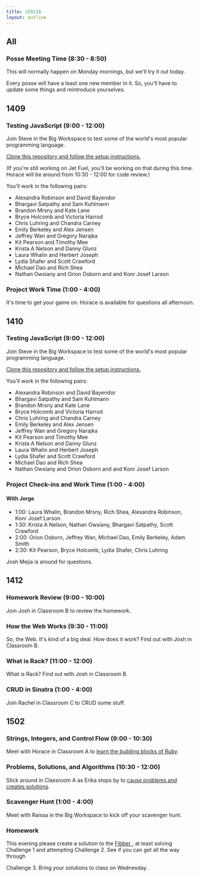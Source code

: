```yaml
---
title: 150210
layout: outline
---
```


## All

### Posse Meeting Time (8:30 - 8:50)

This will normally happen on Monday mornings, but we'll try it out today.

Every posse will have a least one new member in it. So, you'll have to update some things and reintroduce yourselves.

## 1409

### Testing JavaScript (9:00 - 12:00)

Join Steve in the Big Workspace to test some of the world's most popular programming language.

[Clone this repository and follow the setup instructions.](https://github.com/turingschool-examples/testing-javascript)

(If you're still working on Jet Fuel, you'll be working on that during this time. Horace will be around from 10:30 - 12:00 for code review.)

You'll work in the following pairs:

* Alexandra Robinson and David Bayendor
* Bhargavi Satpathy and Sam Kuhlmann
* Brandon Mrsny and Kate Lane
* Bryce Holcomb and Victoria Harrod
* Chris Luhring and Chandra Carney
* Emily Berkeley and Alex Jensen
* Jeffrey Wan and Gregory Narajka
* Kit Pearson and Timothy Mee
* Krista A Nelson and Danny Glunz
* Laura Whalin and Herbert Joseph
* Lydia Shafer and Scott Crawford
* Michael Dao and Rich Shea
* Nathan Owsiany and Orion Osborn and and Konr Josef Larson

### Project Work Time (1:00 - 4:00)

It's time to get your game on. Horace is available for questions all afternoon.

## 1410

### Testing JavaScript (9:00 - 12:00)

Join Steve in the Big Workspace to test some of the world's most popular programming language.

[Clone this repository and follow the setup instructions.](https://github.com/turingschool-examples/testing-javascript)

You'll work in the following pairs:

* Alexandra Robinson and David Bayendor
* Bhargavi Satpathy and Sam Kuhlmann
* Brandon Mrsny and Kate Lane
* Bryce Holcomb and Victoria Harrod
* Chris Luhring and Chandra Carney
* Emily Berkeley and Alex Jensen
* Jeffrey Wan and Gregory Narajka
* Kit Pearson and Timothy Mee
* Krista A Nelson and Danny Glunz
* Laura Whalin and Herbert Joseph
* Lydia Shafer and Scott Crawford
* Michael Dao and Rich Shea
* Nathan Owsiany and Orion Osborn and and Konr Josef Larson

### Project Check-ins and Work Time (1:00 - 4:00)

#### With Jorge

* 1:00: Laura Whalin, Brandon Mrsny, Rich Shea, Alexandra Robinson, Konr Josef Larson
* 1:30: Krista A Nelson, Nathan Owsiany, Bhargavi Satpathy, Scott Crawford
* 2:00: Orion Osborn, Jeffrey Wan, Michael Dao, Emily Berkeley, Adam Smith
* 2:30: Kit Pearson, Bryce Holcomb, Lydia Shafer, Chris Luhring

Josh Mejia is around for questions.

## 1412

### Homework Review (9:00 - 10:00)

Join Josh in Classroom B to review the homework.

### How the Web Works (9:30 - 11:00)

So, the Web. It's kind of a big deal. How does it work? Find out with Josh in Classroom B.

### What is Rack? (11:00 - 12:00)

What is Rack? Find out with Josh in Classroom B.

### CRUD in Sinatra (1:00 - 4:00)

Join Rachel in Classroom C to CRUD some stuff.

## 1502

### Strings, Integers, and Control Flow (9:00 - 10:30)

Meet with Horace in Classroom A to [learn the building blocks of Ruby](https://github.com/turingschool/lesson_plans/blob/master/ruby_01-object_oriented_programming_with_ruby/string_integers_and_control_flow.markdown).

### Problems, Solutions, and Algorithms (10:30 - 12:00)

Stick around in Classroom A as Erika stops by to [cause problems and creates solutions](https://github.com/turingschool/lesson_plans/blob/master/ruby_01-object_oriented_programming_with_ruby/problems_solutions_algorithms.markdown).

### Scavenger Hunt (1:00 - 4:00)

Meet with Raissa in the Big Workspace to kick off your scavenger hunt.

### Homework

This evening please create a solution to the [Fibber ](https://github.com/turingschool/challenges/blob/master/fibber.markdown), at least
solving Challenge 1 and attempting Challenge 2. See if you can get all the way through

Challenge 3. Bring your solutions to class on Wednesday.
